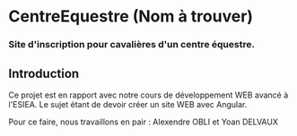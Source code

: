 # CentreEquestre (Nom à trouver)
### Site d'inscription pour cavalières d'un centre équestre.

## Introduction
Ce projet est en rapport avec notre cours de développement WEB avancé à l'ESIEA.
Le sujet étant de devoir créer un site WEB avec Angular. 

Pour ce faire, nous travaillons en pair : Alexendre OBLI et Yoan DELVAUX

